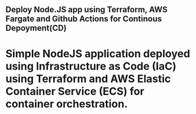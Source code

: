 ## Deploy Node.JS app using Terraform, AWS Fargate and Github Actions for Continous Depoyment(CD)

# Simple NodeJS application deployed using Infrastructure as Code (IaC) using Terraform and AWS Elastic Container Service (ECS) for container orchestration.
